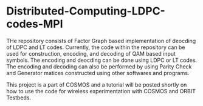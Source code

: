 # Distributed-Computing-LDPC-codes-MPI

THe repository consists of Factor Graph based implementation of deocding of LDPC and LT codes. Currently, the code within the repository can be used for construction, encoding, and decoding of QAM based input symbols. The encoding and deocding can be done using LDPC or LT codes. The encoding and decoding can also be performed by using Parity Check and Generator matices constructed using other softwares and programs.

This project is a part of COSMOS and a tutorial will be posted shortly on how to use the code for wireless experimentation with COSMOS and ORBIT Testbeds.
